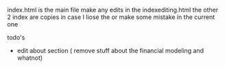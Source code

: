 index.html is the main file
make any edits in the indexediting.html
the other 2 index are copies in case I liose the or make some mistake in the current one


todo's
- edit about section ( remove stuff about the financial modeling and whatnot)